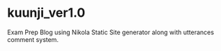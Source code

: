 # kuunji_ver1.0
Exam Prep Blog using Nikola Static Site generator along with utterances comment system.
